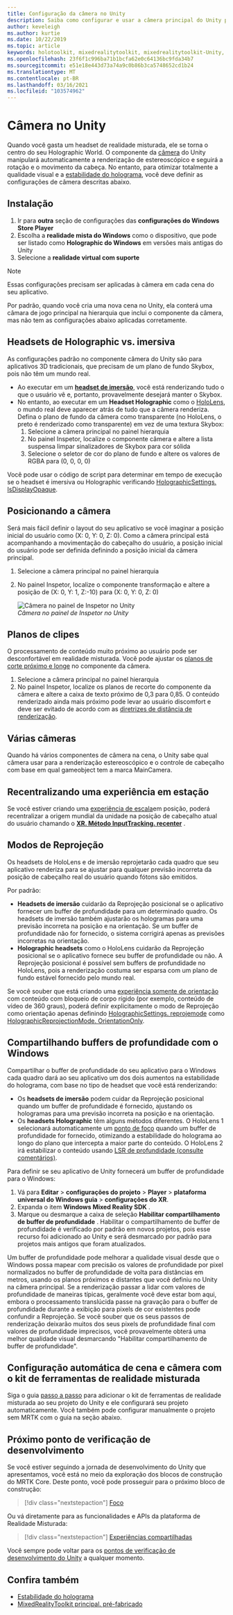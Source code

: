 ```yaml
---
title: Configuração da câmera no Unity
description: Saiba como configurar e usar a câmera principal do Unity para o desenvolvimento de realidade mista do Windows para fazer a renderização Holographic.
author: keveleigh
ms.author: kurtie
ms.date: 10/22/2019
ms.topic: article
keywords: holotoolkit, mixedrealitytoolkit, mixedrealitytoolkit-Unity, Holographic Rendering, Holographic, imersão, ponto de foco, buffer de profundidade, somente orientação, posicional, opaco, transparente, clipe, headset de realidade misturada, headset de realidade mista do Windows, headset da realidade virtual
ms.openlocfilehash: 23f6f1c996ba71b1bcfa62e0c64136bc9fda34b7
ms.sourcegitcommit: e51e18e443d73a74a9c0b86b3ca5748652cd1b24
ms.translationtype: MT
ms.contentlocale: pt-BR
ms.lasthandoff: 03/16/2021
ms.locfileid: "103574962"
---
```

# <a name="camera-in-unity"></a>Câmera no Unity

Quando você gasta um headset de realidade misturada, ele se torna o centro do seu Holographic World. O componente da [câmera](https://docs.unity3d.com/Manual/class-Camera.html) do Unity manipulará automaticamente a renderização de estereoscópico e seguirá a rotação e o movimento da cabeça. No entanto, para otimizar totalmente a qualidade visual e a [estabilidade do holograma](../platform-capabilities-and-apis/hologram-stability.md), você deve definir as configurações de câmera descritas abaixo.

## <a name="setup"></a>Instalação

1. Ir para **outra** seção de configurações das **configurações do Windows Store Player**
2. Escolha a **realidade mista do Windows** como o dispositivo, que pode ser listado como **Holographic do Windows** em versões mais antigas do Unity
3. Selecione a **realidade virtual com suporte**

>[!NOTE]
>Essas configurações precisam ser aplicadas à câmera em cada cena do seu aplicativo.
>
>Por padrão, quando você cria uma nova cena no Unity, ela conterá uma câmara de jogo principal na hierarquia que inclui o componente da câmera, mas não tem as configurações abaixo aplicadas corretamente.

## <a name="holographic-vs-immersive-headsets"></a>Headsets de Holographic vs. imersiva

As configurações padrão no componente câmera do Unity são para aplicativos 3D tradicionais, que precisam de um plano de fundo Skybox, pois não têm um mundo real.

* Ao executar em um **[headset de imersão](../../discover/immersive-headset-hardware-details.md)**, você está renderizando tudo o que o usuário vê e, portanto, provavelmente desejará manter o Skybox.
* No entanto, ao executar em um **Headset Holographic** como o [HoloLens](/hololens/hololens1-hardware), o mundo real deve aparecer atrás de tudo que a câmera renderiza. Defina o plano de fundo da câmera como transparente (no HoloLens, o preto é renderizado como transparente) em vez de uma textura Skybox:
    1. Selecione a câmera principal no painel hierarquia
    2. No painel Inspetor, localize o componente câmera e altere a lista suspensa limpar sinalizadores de Skybox para cor sólida
    3. Selecione o seletor de cor do plano de fundo e altere os valores de RGBA para (0, 0, 0, 0)

Você pode usar o código de script para determinar em tempo de execução se o headset é imersiva ou Holographic verificando [HolographicSettings. IsDisplayOpaque](https://docs.unity3d.com/ScriptReference/XR.WSA.HolographicSettings.IsDisplayOpaque.html).

## <a name="positioning-the-camera"></a>Posicionando a câmera

Será mais fácil definir o layout do seu aplicativo se você imaginar a posição inicial do usuário como (X: 0, Y: 0, Z: 0). Como a câmera principal está acompanhando a movimentação do cabeçalho do usuário, a posição inicial do usuário pode ser definida definindo a posição inicial da câmera principal.

1. Selecione a câmera principal no painel hierarquia
2. No painel Inspetor, localize o componente transformação e altere a posição de (X: 0, Y: 1, Z:-10) para (X: 0, Y: 0, Z: 0)

   ![Câmera no painel de Inspetor no Unity](images/maincamera-350px.png)  
   *Câmera no painel de Inspetor no Unity*

## <a name="clip-planes"></a>Planos de clipes

O processamento de conteúdo muito próximo ao usuário pode ser desconfortável em realidade misturada. Você pode ajustar os [planos de corte próximo e longe](../platform-capabilities-and-apis/hologram-stability.md#hologram-render-distances) no componente da câmera.

1. Selecione a câmera principal no painel hierarquia
2. No painel Inspetor, localize os planos de recorte do componente da câmera e altere a caixa de texto próximo de 0,3 para 0,85. O conteúdo renderizado ainda mais próximo pode levar ao usuário discomfort e deve ser evitado de acordo com as [diretrizes de distância de renderização](../platform-capabilities-and-apis/hologram-stability.md#hologram-render-distances).

## <a name="multiple-cameras"></a>Várias câmeras

Quando há vários componentes de câmera na cena, o Unity sabe qual câmera usar para a renderização estereoscópico e o controle de cabeçalho com base em qual gameobject tem a marca MainCamera.

## <a name="recentering-a-seated-experience"></a>Recentralizando uma experiência em estação

Se você estiver criando uma [experiência de escala](../../design/coordinate-systems.md)em posição, poderá recentralizar a origem mundial da unidade na posição de cabeçalho atual do usuário chamando o **[XR. Método InputTracking. recenter](https://docs.unity3d.com/ScriptReference/XR.InputTracking.Recenter.html)** .

## <a name="reprojection-modes"></a>Modos de Reprojeção

Os headsets de HoloLens e de imersão reprojetarão cada quadro que seu aplicativo renderiza para se ajustar para qualquer previsão incorreta da posição de cabeçalho real do usuário quando fótons são emitidos.

Por padrão:

* **Headsets de imersão** cuidarão da Reprojeção posicional se o aplicativo fornecer um buffer de profundidade para um determinado quadro. Os headsets de imersão também ajustarão os hologramas para uma previsão incorreta na posição e na orientação. Se um buffer de profundidade não for fornecido, o sistema corrigirá apenas as previsões incorretas na orientação.
* **Holographic headsets** como o HoloLens cuidarão da Reprojeção posicional se o aplicativo fornece seu buffer de profundidade ou não.  A Reprojeção posicional é possível sem buffers de profundidade no HoloLens, pois a renderização costuma ser esparsa com um plano de fundo estável fornecido pelo mundo real.

Se você souber que está criando uma [experiência somente de orientação](coordinate-systems-in-unity.md#building-an-orientation-only-or-seated-scale-experience) com conteúdo com bloqueio de corpo rígido (por exemplo, conteúdo de vídeo de 360 graus), poderá definir explicitamente o modo de Reprojeção como orientação apenas definindo [HolographicSettings. reprojemode](https://docs.unity3d.com/ScriptReference/XR.WSA.HolographicSettings.ReprojectionMode.html) como [HolographicReprojectionMode. OrientationOnly](https://docs.unity3d.com/ScriptReference/XR.WSA.HolographicSettings.HolographicReprojectionMode.html).

## <a name="sharing-your-depth-buffers-with-windows"></a>Compartilhando buffers de profundidade com o Windows

Compartilhar o buffer de profundidade do seu aplicativo para o Windows cada quadro dará ao seu aplicativo um dos dois aumentos na estabilidade do holograma, com base no tipo de headset que você está renderizando:

* Os **headsets de imersão** podem cuidar da Reprojeção posicional quando um buffer de profundidade é fornecido, ajustando os hologramas para uma previsão incorreta na posição e na orientação.
* Os **headsets Holographic** têm alguns métodos diferentes. O HoloLens 1 selecionará automaticamente um [ponto de foco](focus-point-in-unity.md) quando um buffer de profundidade for fornecido, otimizando a estabilidade do holograma ao longo do plano que intercepta a maior parte do conteúdo. O HoloLens 2 irá estabilizar o conteúdo usando [LSR de profundidade (consulte comentários)](/uwp/api/windows.graphics.holographic.holographiccamerarenderingparameters.setfocuspoint).

Para definir se seu aplicativo de Unity fornecerá um buffer de profundidade para o Windows:

1. Vá para **Editar**  >  **configurações do projeto**  >  **Player**  >  **plataforma universal do Windows guia**  >  **configurações do XR**.
2. Expanda o item **Windows Mixed Reality SDK** .
3. Marque ou desmarque a caixa de seleção **Habilitar compartilhamento de buffer de profundidade** .  Habilitar o compartilhamento de buffer de profundidade é verificado por padrão em novos projetos, pois esse recurso foi adicionado ao Unity e será desmarcado por padrão para projetos mais antigos que foram atualizados.

Um buffer de profundidade pode melhorar a qualidade visual desde que o Windows possa mapear com precisão os valores de profundidade por pixel normalizados no buffer de profundidade de volta para distâncias em metros, usando os planos próximos e distantes que você definiu no Unity na câmera principal.  Se a renderização passar a lidar com valores de profundidade de maneiras típicas, geralmente você deve estar bom aqui, embora o processamento translúcida passe na gravação para o buffer de profundidade durante a exibição para pixels de cor existentes pode confundir a Reprojeção.  Se você souber que os seus passos de renderização deixarão muitos dos seus pixels de profundidade final com valores de profundidade imprecisos, você provavelmente obterá uma melhor qualidade visual desmarcando "Habilitar compartilhamento de buffer de profundidade".

## <a name="automatic-scene-and-camera-setup-with-mixed-reality-toolkit"></a>Configuração automática de cena e câmera com o kit de ferramentas de realidade misturada 

Siga o guia [passo a passo](tutorials/mr-learning-base-01.md) para adicionar o kit de ferramentas de realidade misturada ao seu projeto do Unity e ele configurará seu projeto automaticamente. Você também pode configurar manualmente o projeto sem MRTK com o guia na seção abaixo.

## <a name="next-development-checkpoint"></a>Próximo ponto de verificação de desenvolvimento

Se você estiver seguindo a jornada de desenvolvimento do Unity que apresentamos, você está no meio da exploração dos blocos de construção do MRTK Core. Deste ponto, você pode prosseguir para o próximo bloco de construção:

> [!div class="nextstepaction"]
> [Foco](gaze-in-unity.md)

Ou vá diretamente para as funcionalidades e APIs da plataforma de Realidade Misturada:

> [!div class="nextstepaction"]
> [Experiências compartilhadas](shared-experiences-in-unity.md)

Você sempre pode voltar para os [pontos de verificação de desenvolvimento do Unity](unity-development-overview.md#2-core-building-blocks) a qualquer momento.

## <a name="see-also"></a>Confira também

* [Estabilidade do holograma](../platform-capabilities-and-apis/hologram-stability.md)
* [MixedRealityToolkit principal. pré-fabricado](https://github.com/Microsoft/MixedRealityToolkit-Unity/tree/htk_release/Assets/HoloToolkit/Input/Prefabs)